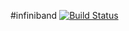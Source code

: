 #infiniband [![Build Status](https://travis-ci.org/lutak-srce/infiniband.svg)](https://travis-ci.org/lutak-srce/infiniband)
